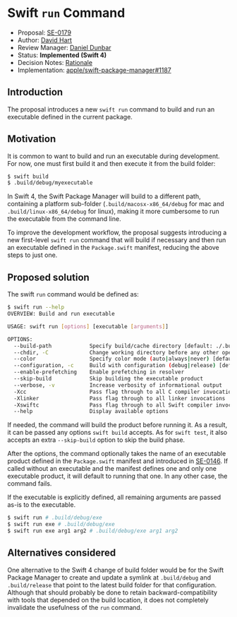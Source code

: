 # Swift `run` Command

* Proposal: [SE-0179](0179-swift-run-command.md)
* Author: [David Hart](http://github.com/hartbit/)
* Review Manager: [Daniel Dunbar](https://github.com/ddunbar)
* Status: **Implemented (Swift 4)**
* Decision Notes: [Rationale](https://lists.swift.org/pipermail/swift-evolution/Week-of-Mon-20170529/036909.html)
* Implementation: [apple/swift-package-manager#1187](https://github.com/apple/swift-package-manager/pull/1187)

## Introduction

The proposal introduces a new `swift run` command to build and run an executable defined in the current package.

## Motivation

It is common to want to build and run an executable during development. For now, one must first build it and then execute it from the build folder:

```bash
$ swift build
$ .build/debug/myexecutable
```
  
In Swift 4, the Swift Package Manager will build to a different path, containing a platform sub-folder (`.build/macosx-x86_64/debug` for mac and `.build/linux-x86_64/debug` for linux), making it more cumbersome to run the executable from the command line.
  
To improve the development workflow, the proposal suggests introducing a new first-level `swift run` command that will build if necessary and then run an executable defined in the `Package.swift` manifest, reducing the above steps to just one.

## Proposed solution

The swift `run` command would be defined as:

```bash
$ swift run --help
OVERVIEW: Build and run executable

USAGE: swift run [options] [executable [arguments]]

OPTIONS:
  --build-path            Specify build/cache directory [default: ./.build]
  --chdir, -C             Change working directory before any other operation
  --color                 Specify color mode (auto|always|never) [default: auto]
  --configuration, -c     Build with configuration (debug|release) [default: debug]
  --enable-prefetching    Enable prefetching in resolver
  --skip-build            Skip building the executable product
  --verbose, -v           Increase verbosity of informational output
  -Xcc                    Pass flag through to all C compiler invocations
  -Xlinker                Pass flag through to all linker invocations
  -Xswiftc                Pass flag through to all Swift compiler invocations
  --help                  Display available options
```

If needed, the command will build the product before running it. As a result, it can be passed any options `swift build` accepts. As for `swift test`, it also accepts an extra `--skip-build` option to skip the build phase.

After the options, the command optionally takes the name of an executable product defined in the `Package.swift` manifest and introduced in [SE-0146](0146-package-manager-product-definitions.md). If called without an executable and the manifest defines one and only one executable product, it will default to running that one. In any other case, the command fails.

If the executable is explicitly defined, all remaining arguments are passed as-is to the executable.

```bash
$ swift run # .build/debug/exe
$ swift run exe # .build/debug/exe
$ swift run exe arg1 arg2 # .build/debug/exe arg1 arg2
```

## Alternatives considered

One alternative to the Swift 4 change of build folder would be for the Swift Package Manager to create and update a symlink at `.build/debug` and `.build/release` that point to the latest build folder for that configuration. Although that should probably be done to retain backward-compatibility with tools that depended on the build location, it does not completely invalidate the usefulness of the `run` command.
